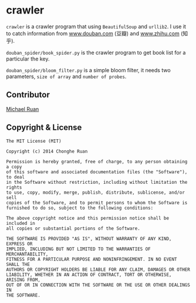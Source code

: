 # crawler

`crawler` is a crawler program that using `BeautifulSoup` and `urllib2`.
I use it to catch information from www.douban.com (豆瓣) and www.zhihu.com (知乎).

`douban_spider/book_spider.py` is the crawler program to get book list for a particular the key.

`douban_spider/bloom_filter.py` is a simple bloom filter, it needs two parameters, `size of array` and `number of probes`.

## Contributor
[Michael Ruan](http://www.linkedin.com/profile/view?id=218589527&trk=nav_responsive_tab_profile_pic)

## Copyright & License

    The MIT License (MIT)

    Copyright (c) 2014 Chonghe Ruan

    Permission is hereby granted, free of charge, to any person obtaining a copy
    of this software and associated documentation files (the "Software"), to deal
    in the Software without restriction, including without limitation the rights
    to use, copy, modify, merge, publish, distribute, sublicense, and/or sell
    copies of the Software, and to permit persons to whom the Software is
    furnished to do so, subject to the following conditions:

    The above copyright notice and this permission notice shall be included in
    all copies or substantial portions of the Software.

    THE SOFTWARE IS PROVIDED "AS IS", WITHOUT WARRANTY OF ANY KIND, EXPRESS OR
    IMPLIED, INCLUDING BUT NOT LIMITED TO THE WARRANTIES OF MERCHANTABILITY,
    FITNESS FOR A PARTICULAR PURPOSE AND NONINFRINGEMENT. IN NO EVENT SHALL THE
    AUTHORS OR COPYRIGHT HOLDERS BE LIABLE FOR ANY CLAIM, DAMAGES OR OTHER
    LIABILITY, WHETHER IN AN ACTION OF CONTRACT, TORT OR OTHERWISE, ARISING FROM,
    OUT OF OR IN CONNECTION WITH THE SOFTWARE OR THE USE OR OTHER DEALINGS IN
    THE SOFTWARE.

